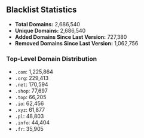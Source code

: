 ## Blacklist Statistics

- **Total Domains:** 2,686,540
- **Unique Domains:** 2,686,540
- **Added Domains Since Last Version:** 727,380
- **Removed Domains Since Last Version:** 1,062,756

### Top-Level Domain Distribution

-  `.com`: 1,225,864
-  `.org`: 229,413
-  `.net`: 170,594
-  `.shop`: 77,697
-  `.top`: 66,205
-  `.io`: 62,456
-  `.xyz`: 61,877
-  `.pl`: 48,803
-  `.info`: 44,404
-  `.fr`: 35,905

